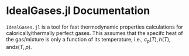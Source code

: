 # IdealGases.jl Documentation

`IdealGases.jl` is a tool for fast thermodynamic properties calculations for
calorically/thermally perfect gases. This assumes that the specifc heat
of the gas/mixture is only a function of its temperature, i.e., $c_p(T) , 
h(T),\mathrm{and } s(T,p)$.


